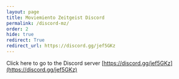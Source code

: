```yaml
---
layout: page
title: Moviemiento Zeitgeist Discord
permalink: /discord-mz/
order: 2
hide: true
redirect: True
redirect_url: https://discord.gg/jef5GKz
---
```


Click here to go to the Discord server [https://discord.gg/jef5GKz](https://discord.gg/jef5GKz)
